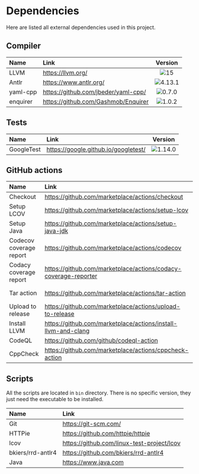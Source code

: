 # Dependencies

Here are listed all external dependencies used in this project.

## Compiler

| **Name**       | **Link**                             |                     **Version**                      |
|:---------------|:-------------------------------------|:----------------------------------------------------:|
| LLVM           | https://llvm.org/                    |     ![15](https://img.shields.io/badge/15-green)     |
| Antlr          | https://www.antlr.org/               | ![4.13.1](https://img.shields.io/badge/4.13.1-green) |
| yaml-cpp       | https://github.com/jbeder/yaml-cpp/  |  ![0.7.0](https://img.shields.io/badge/0.7.0-green)  |
| enquirer       | https://github.com/Gashmob/Enquirer  |  ![1.0.2](https://img.shields.io/badge/1.0.2-green)  |

## Tests

| **Name**   | **Link**                             |                     **Version**                      |
|:-----------|:-------------------------------------|:----------------------------------------------------:|
| GoogleTest | https://google.github.io/googletest/ | ![1.14.0](https://img.shields.io/badge/1.14.0-green) |

## GitHub actions

| **Name**                | **Link**                                                        |                     **Version**                      |
|:------------------------|:----------------------------------------------------------------|:----------------------------------------------------:|
| Checkout                | https://github.com/marketplace/actions/checkout                 |     ![v4](https://img.shields.io/badge/v4-green)     |
| Setup LCOV              | https://github.com/marketplace/actions/setup-lcov               |     ![v1](https://img.shields.io/badge/v1-green)     |
| Setup Java              | https://github.com/marketplace/actions/setup-java-jdk           |     ![v3](https://img.shields.io/badge/v3-green)     |
| Codecov coverage report | https://github.com/marketplace/actions/codecov                  |     ![v3](https://img.shields.io/badge/v3-green)     |
| Codacy coverage report  | https://github.com/marketplace/actions/codacy-coverage-reporter |     ![v1](https://img.shields.io/badge/v1-green)     |
| Tar action              | https://github.com/marketplace/actions/tar-action               | ![v1.1.3](https://img.shields.io/badge/v1.1.3-green) |
| Upload to release       | https://github.com/marketplace/actions/upload-to-release        | ![v0.1.1](https://img.shields.io/badge/v0.1.1-green) |
| Install LLVM            | https://github.com/marketplace/actions/install-llvm-and-clang   |     ![v1](https://img.shields.io/badge/v1-green)     |
| CodeQL                  | https://github.com/github/codeql-action                         |     ![v3](https://img.shields.io/badge/v3-green)     |
| CppCheck                | https://github.com/marketplace/actions/cppcheck-action          |   ![v3.0](https://img.shields.io/badge/v3.0-green)   |

## Scripts

All the scripts are located in `bin` directory. There is no specific version, they just need the executable to be
installed.

| **Name**          | **Link**                                   |
|:------------------|:-------------------------------------------|
| Git               | https://git-scm.com/                       |
| HTTPie            | https://github.com/httpie/httpie           |
| lcov              | https://github.com/linux-test-project/lcov |
| bkiers/rrd-antlr4 | https://github.com/bkiers/rrd-antlr4       |
| Java              | https://www.java.com                       |
